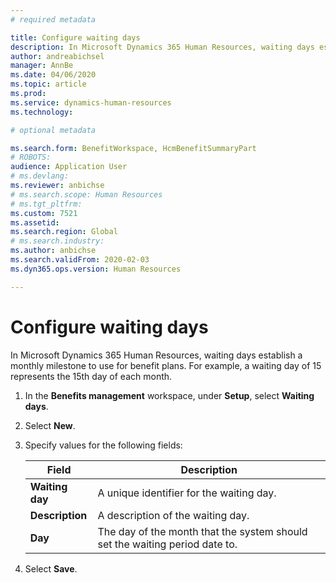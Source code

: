 ```yaml
---
# required metadata

title: Configure waiting days
description: In Microsoft Dynamics 365 Human Resources, waiting days establish a monthly milestone to use for benefit plans. 
author: andreabichsel
manager: AnnBe
ms.date: 04/06/2020
ms.topic: article
ms.prod: 
ms.service: dynamics-human-resources
ms.technology: 

# optional metadata

ms.search.form: BenefitWorkspace, HcmBenefitSummaryPart
# ROBOTS: 
audience: Application User
# ms.devlang: 
ms.reviewer: anbichse
# ms.search.scope: Human Resources
# ms.tgt_pltfrm: 
ms.custom: 7521
ms.assetid: 
ms.search.region: Global
# ms.search.industry: 
ms.author: anbichse
ms.search.validFrom: 2020-02-03
ms.dyn365.ops.version: Human Resources

---
```


# Configure waiting days

In Microsoft Dynamics 365 Human Resources, waiting days establish a monthly milestone to use for benefit plans. For example, a waiting day of 15 represents the 15th day of each month. 

1. In the **Benefits management** workspace, under **Setup**, select **Waiting days**.

2. Select **New**.

3. Specify values for the following fields:

   | Field | Description |
   | --- | --- |
   | **Waiting day** | A unique identifier for the waiting day. |
   | **Description** | A description of the waiting day. |
   | **Day** | The day of the month that the system should set the waiting period date to. |
   
4. Select **Save**.
